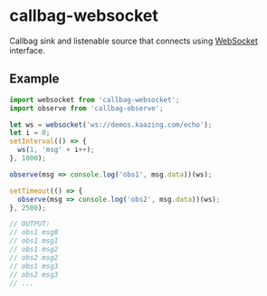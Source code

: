 # callbag-websocket

Callbag sink and listenable source that connects using [WebSocket](https://developer.mozilla.org/en-US/docs/Web/API/WebSocket) interface.

## Example

```js
import websocket from 'callbag-websocket';
import observe from 'callbag-observe';

let ws = websocket('ws://demos.kaazing.com/echo');
let i = 0;
setInterval(() => {
  ws(1, 'msg' + i++);
}, 1000);

observe(msg => console.log('obs1', msg.data))(ws);

setTimeout(() => {
  observe(msg => console.log('obs2', msg.data))(ws);
}, 2500);

// OUTPUT:
// obs1 msg0
// obs1 msg1
// obs1 msg2
// obs2 msg2
// obs1 msg3
// obs2 msg3
// ...
```
